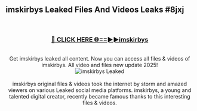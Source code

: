 ## imskirbys Leaked Files And Videos Leaks #8jxj
<br>
<div align="center">
<h3><a href="https://watchclip.my.id/imskirbys" rel="nofollow">🔴 CLICK HERE 🌐==►►imskirbys</a></h3>
<br>
Get imskirbys leaked all content. Now you can access all files & videos of imskirbys. All video and files new update 2025!
<br>
<a href="https://watchclip.my.id/imskirbys" rel="nofollow" data-target="animated-image.originalLink"><img src="https://i.ibb.co.com/WyWwxjT/player-gif2.gif" alt="imskirbys Leaked" style="max-width: 100%; display: inline-block;" data-target="animated-image.originalImage"></a>
<br><br>
imskirbys original files & videos took the internet by storm and amazed viewers on various Leaked social media platforms. imskirbys, a young and talented digital creator, recently became famous thanks to this interesting files & videos.
</div>
<br>